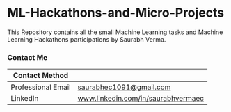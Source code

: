 # ML-Hackathons-and-Micro-Projects
This Repository contains all the small Machine Learning tasks and Machine Learning Hackathons participations by Saurabh Verma. 

### Contact Me

| Contact Method |  |
| --- | --- |
| Professional Email | saurabhec1091@gmail.com |
| LinkedIn | www.linkedin.com/in/saurabhvermaec |
